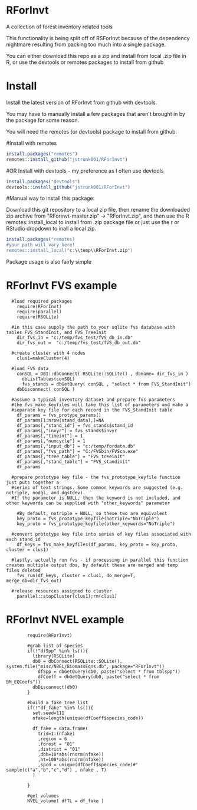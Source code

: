 # RForInvt
A collection of forest inventory related tools

This functionality is being split off of RSForInvt because of the dependency nightmare resulting from packing too much into a single package.

You can either download this repo as a zip and install from local .zip file in R, or use the devtools or remotes packages to install from github

# Install
Install the latest version of RForInvt from github with devtools. 

You may have to manually install a few packages that aren't brought in by the package for some reason. 

You will need the remotes (or devtools) package to install from github.

#Install with remotes
```r
install.packages("remotes")
remotes::install_github("jstrunk001/RForInvt")
```
#OR Install with devtools - my preference as I often use devtools
```r
install.packages("devtools")
devtools::install_github("jstrunk001/RForInvt")
```
#Manual way to install this package:

Download this git repository to a local zip file, then rename the downloaded zip archive from "RForinvt-master.zip" -> "RForInvt.zip", and then use the R remotes::install_local to install from .zip package file or just use the r or RStudio dropdown to inall a local zip. 

```r
install.packages("remotes)
#your path will vary here!
remotes::install_local("c:\\temp\\RForInvt.zip")

```

Package usage is also fairly simple

# RForInvt FVS example
``` 
  #load required packages
    require(RForInvt)
    require(parallel)
    require(RSQLite)

  #in this case supply the path to your sqlite fvs database with tables FVS_StandInit, and FVS_TreeInit
    dir_fvs_in = "c:/temp/fvs_test/fVS_db_in.db"
    dir_fvs_out =  "c:/temp/fvs_test/fVS_db_out.db"
    
  #create cluster with 4 nodes  
    clus1=makeCluster(4)
 
  #load FVS data
    conSQL = DBI::dbConnect( RSQLite::SQLite() , dbname= dir_fvs_in )
      dbListTables(conSQL)
      fvs_stands = dbGetQuery( conSQL , "select * from FVS_StandInit")
    dbDisconnect( conSQL )

  #assume a typical inventory dataset and prepare fvs parameters
  #the fvs_make_keyfiles will take this list of parameters and make a
  #separate key file for each record in the FVS_StandInit table
    df_params = fvs_protype_params()
    df_params[1:nrow(stand_data),]=NA
    df_params[,"stand_id"] = fvs_stands$stand_id
    df_params[,"invyr"] = fvs_stands$invyr
    df_params[,"timeint"] = 1
    df_params[,"numcycle"] = 1
    df_params[,"input_db"] = "c:/temp/fordata.db"
    df_params[,"fvs_path"] = "C:/FVSbin/FVSca.exe"
    df_params[,"tree_table"] = "FVS_treeinit"
    df_params[,"stand_table"] = "FVS_standinit"
    df_params
    
  #prepare prototype key file - the fvs_prototype_keyfile function just puts together a 
  #series of text strings. Some common keywords are suggested (e.g. notriple, nodgl, and dgstdev). 
  #If the parameter is NULL, then the keyword is not included, and other keywords can be supplied with "other_keywords" parameter
    
    #By default, notriple = NULL, so these two are equivalent
    key_proto = fvs_prototype_keyfile(notriple="NoTriple")
    key_proto = fvs_prototype_keyfile(other_keywords="NoTriple")
    
  #convert prototype key file into series of key files associated with each stand_id
    df_keys = fvs_make_keyfiles(df_params, key_proto = key_proto, cluster = clus1)
  
  #lastly, actually run fvs - if processing in parallel this function creates multiple output dbs, by default these are merged and temp files deleted
    fvs_run(df_keys, cluster = clus1, do_merge=T, merge_db=dir_fvs_out)
  
  #release resources assigned to cluster  
    parallel::stopCluster(clus1);rm(clus1)

```

# RForInvt NVEL example
``` 
        require(RForInvt)
        
        #grab list of species
        if(!"dfSpp" %in% ls()){
          library(RSQLite)
          db0 = dbConnect(RSQLite::SQLite(), system.file("misc/NBEL/BiomassEqns.db", package="RForInvt"))
            dfSpp = dbGetQuery(db0, paste("select * from tblspp"))
            dfCoeff = dbGetQuery(db0, paste("select * from BM_EQCoefs"))
          dbDisconnect(db0)
        }

        #build a fake tree list
        if(!"df_fake" %in% ls()){
          set.seed=111
          nfake=length(unique(dfCoeff$species_code))

          df_fake = data.frame(
            trid=1:(nfake)
            ,region = 6
            ,forest = "01"
            ,district = "01"
            ,dbh=10*abs(rnorm(nfake))
            ,ht=100*abs(rnorm(nfake))
            ,spcd = unique(dfCoeff$species_code)#'     sample(c("a","b","c","d") , nfake , T)
          )

        }

        #get volumes
        NVEL_volume( dfTL = df_fake )
        
```

